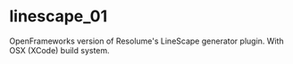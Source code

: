 # linescape_01
OpenFrameworks version of Resolume's LineScape generator plugin.
With OSX (XCode) build system.